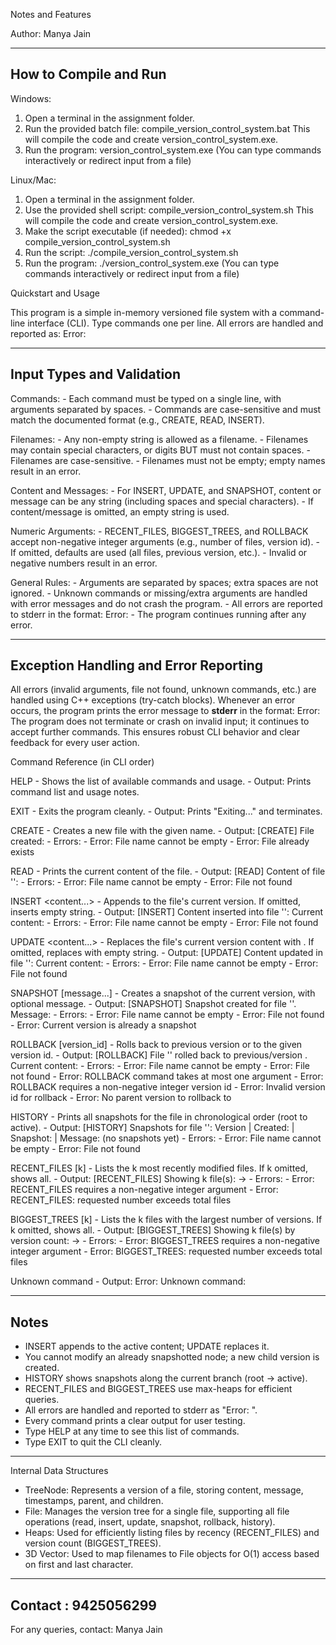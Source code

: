 Notes and Features

Author: Manya Jain

------------------------------------------------------------
How to Compile and Run
------------------------------------------------------------

Windows:
1. Open a terminal in the assignment folder.
2. Run the provided batch file:
    compile_version_control_system.bat
   This will compile the code and create version_control_system.exe.
3. Run the program:
    version_control_system.exe
   (You can type commands interactively or redirect input from a file)

Linux/Mac:
1. Open a terminal in the assignment folder.
2. Use the provided shell script:
    compile_version_control_system.sh
   This will compile the code and create version_control_system.exe.
3. Make the script executable (if needed):
    chmod +x compile_version_control_system.sh
4. Run the script:
    ./compile_version_control_system.sh
5. Run the program:
    ./version_control_system.exe
   (You can type commands interactively or redirect input from a file)

Quickstart and Usage

This program is a simple in-memory versioned file system with a command-line interface (CLI).
Type commands one per line. All errors are handled and reported as:
    Error: <message>

------------------------------------------------------------
Input Types and Validation
------------------------------------------------------------
Commands:
    - Each command must be typed on a single line, with arguments separated by spaces.
    - Commands are case-sensitive and must match the documented format (e.g., CREATE, READ, INSERT).

Filenames:
    - Any non-empty string is allowed as a filename.
    - Filenames may contain special characters, or digits BUT must not contain spaces.
    - Filenames are case-sensitive.
    - Filenames must not be empty; empty names result in an error.

Content and Messages:
    - For INSERT, UPDATE, and SNAPSHOT, content or message can be any string (including spaces and special characters).
    - If content/message is omitted, an empty string is used.

Numeric Arguments:
    - RECENT_FILES, BIGGEST_TREES, and ROLLBACK accept non-negative integer arguments (e.g., number of files, version id).
    - If omitted, defaults are used (all files, previous version, etc.).
    - Invalid or negative numbers result in an error.

General Rules:
    - Arguments are separated by spaces; extra spaces are not ignored.
    - Unknown commands or missing/extra arguments are handled with error messages and do not crash the program.
    - All errors are reported to stderr in the format: Error: <message>
    - The program continues running after any error.

------------------------------------------------------------
Exception Handling and Error Reporting
------------------------------------------------------------
All errors (invalid arguments, file not found, unknown commands, etc.) are handled using C++ exceptions (try-catch blocks).
Whenever an error occurs, the program prints the error message to **stderr** in the format:
    Error: <message>
The program does not terminate or crash on invalid input; it continues to accept further commands.
This ensures robust CLI behavior and clear feedback for every user action.

Command Reference (in CLI order)

HELP
    - Shows the list of available commands and usage.
    - Output: Prints command list and usage notes.

EXIT
    - Exits the program cleanly.
    - Output: Prints "Exiting..." and terminates.

CREATE <filename>
    - Creates a new file with the given name.
    - Output: [CREATE] File created: <filename>
    - Errors:
        - Error: File name cannot be empty
        - Error: File already exists

READ <filename>
    - Prints the current content of the file.
    - Output: [READ] Content of file '<filename>': <content>
    - Errors:
        - Error: File name cannot be empty
        - Error: File not found

INSERT <filename> <content...>
    - Appends <content> to the file's current version. If omitted, inserts empty string.
    - Output: [INSERT] Content inserted into file '<filename>': <content>
             Current content: <content>
    - Errors:
        - Error: File name cannot be empty
        - Error: File not found

UPDATE <filename> <content...>
    - Replaces the file's current version content with <content>. If omitted, replaces with empty string.
    - Output: [UPDATE] Content updated in file '<filename>': <content>
             Current content: <content>
    - Errors:
        - Error: File name cannot be empty
        - Error: File not found

SNAPSHOT <filename> [message...]
    - Creates a snapshot of the current version, with optional message.
    - Output: [SNAPSHOT] Snapshot created for file '<filename>'. Message: <message>
    - Errors:
        - Error: File name cannot be empty
        - Error: File not found
        - Error: Current version is already a snapshot

ROLLBACK <filename> [version_id]
    - Rolls back to previous version or to the given version id.
    - Output: [ROLLBACK] File '<filename>' rolled back to previous/version <id>. Current content: <content>
    - Errors:
        - Error: File name cannot be empty
        - Error: File not found
        - Error: ROLLBACK command takes at most one argument
        - Error: ROLLBACK requires a non-negative integer version id
        - Error: Invalid version id for rollback
        - Error: No parent version to rollback to

HISTORY <filename>
    - Prints all snapshots for the file in chronological order (root to active).
    - Output: [HISTORY] Snapshots for file '<filename>':
             Version <id> | Created: <ts> | Snapshot: <ts> | Message: <msg>
             (no snapshots yet)
    - Errors:
        - Error: File name cannot be empty
        - Error: File not found

RECENT_FILES [k]
    - Lists the k most recently modified files. If k omitted, shows all.
    - Output: [RECENT_FILES] Showing k file(s): <filename> -> <timestamp>
    - Errors:
        - Error: RECENT_FILES requires a non-negative integer argument
        - Error: RECENT_FILES: requested number exceeds total files

BIGGEST_TREES [k]
    - Lists the k files with the largest number of versions. If k omitted, shows all.
    - Output: [BIGGEST_TREES] Showing k file(s) by version count: <filename> -> <number of versions>
    - Errors:
        - Error: BIGGEST_TREES requires a non-negative integer argument
        - Error: BIGGEST_TREES: requested number exceeds total files

Unknown command
    - Output: Error: Unknown command: <command>

------------------------------------------------------------
Notes
------------------------------------------------------------
- INSERT appends to the active content; UPDATE replaces it.
- You cannot modify an already snapshotted node; a new child version is created.
- HISTORY shows snapshots along the current branch (root -> active).
- RECENT_FILES and BIGGEST_TREES use max-heaps for efficient queries.
- All errors are handled and reported to stderr as "Error: <message>".
- Every command prints a clear output for user testing.
- Type HELP at any time to see this list of commands.
- Type EXIT to quit the CLI cleanly.

------------------------------------------------------------
Internal Data Structures
- TreeNode: Represents a version of a file, storing content, message, timestamps, parent, and children.
- File: Manages the version tree for a single file, supporting all file operations (read, insert, update, snapshot, rollback, history).
- Heaps: Used for efficiently listing files by recency (RECENT_FILES) and version count (BIGGEST_TREES).
- 3D Vector: Used to map filenames to File objects for O(1) access based on first and last character.

------------------------------------------------------------
Contact : 9425056299
------------------------------------------------------------
For any queries, contact: Manya Jain 